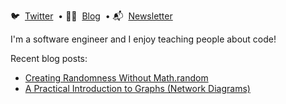  🐦 &nbsp;[Twitter](https://twitter.com/healeycodes)&nbsp; • ✍🏻 &nbsp;[Blog](https://healeycodes.com)&nbsp; • 📬 &nbsp;[Newsletter](https://buttondown.email/healeycodes)

I'm a software engineer and I enjoy teaching people about code!

Recent blog posts:

- [Creating Randomness Without Math.random](https://healeycodes.com/creating-randomness/)
- [A Practical Introduction to Graphs (Network Diagrams)](https://healeycodes.com/practical-intro-to-graphs/)
